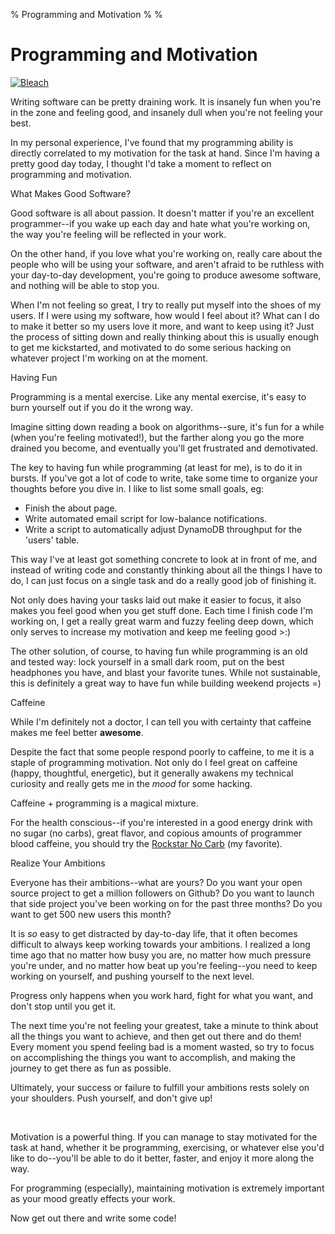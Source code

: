 % Programming and Motivation
%
%

Programming and Motivation
==========================

[![Bleach](http://getfile5.posterous.com/getfile/files.posterous.com/temp-2012-10-02/kHlApjxAutqjdqiFDqbCdGknvsHgIkHgqdzjlCImvkiulaExApHwoxfdsijl/bleach.jpg.scaled696.jpg)](./images/164025431-0-bleach.jpg.scaled1000.jpg)

Writing software can be pretty draining work. It is insanely fun when
you're in the zone and feeling good, and insanely dull when you're not
feeling your best.

In my personal experience, I've found that my programming ability is
directly correlated to my motivation for the task at hand. Since I'm
having a pretty good day today, I thought I'd take a moment to reflect
on programming and motivation.

What Makes Good Software?

Good software is all about passion. It doesn't matter if you're an
excellent programmer--if you wake up each day and hate what you're
working on, the way you're feeling will be reflected in your work.

On the other hand, if you love what you're working on, really care about
the people who will be using your software, and aren't afraid to be
ruthless with your day-to-day development, you're going to produce
awesome software, and nothing will be able to stop you.

When I'm not feeling so great, I try to really put myself into the shoes
of my users. If I were using my software, how would I feel about it?
What can I do to make it better so my users love it more, and want to
keep using it? Just the process of sitting down and really thinking
about this is usually enough to get me kickstarted, and motivated to do
some serious hacking on whatever project I'm working on at the moment.

Having Fun

Programming is a mental exercise. Like any mental exercise, it's easy to
burn yourself out if you do it the wrong way.

Imagine sitting down reading a book on algorithms--sure, it's fun for a
while (when you're feeling motivated!), but the farther along you go the
more drained you become, and eventually you'll get frustrated and
demotivated.

The key to having fun while programming (at least for me), is to do it
in bursts. If you've got a lot of code to write, take some time to
organize your thoughts before you dive in. I like to list some small
goals, eg:

-   Finish the about page.
-   Write automated email script for low-balance notifications.
-   Write a script to automatically adjust DynamoDB throughput for the
    'users' table.

This way I've at least got something concrete to look at in front of me,
and instead of writing code and constantly thinking about all the things
I have to do, I can just focus on a single task and do a really good job
of finishing it.

Not only does having your tasks laid out make it easier to focus, it
also makes you feel good when you get stuff done. Each time I finish
code I'm working on, I get a really great warm and fuzzy feeling deep
down, which only serves to increase my motivation and keep me feeling
good \>:)

The other solution, of course, to having fun while programming is an old
and tested way: lock yourself in a small dark room, put on the best
headphones you have, and blast your favorite tunes. While not
sustainable, this is definitely a great way to have fun while building
weekend projects =)

Caffeine

While I'm definitely not a doctor, I can tell you with certainty that
caffeine makes me feel better **awesome**.

Despite the fact that some people respond poorly to caffeine, to me it
is a staple of programming motivation. Not only do I feel great on
caffeine (happy, thoughtful, energetic), but it generally awakens my
technical curiosity and really gets me in the *mood* for some hacking.

Caffeine + programming is a magical mixture.

For the health conscious--if you're interested in a good energy drink
with no sugar (no carbs), great flavor, and copious amounts of
programmer blood caffeine, you should try the [Rockstar No
Carb](http://www.amazon.com/gp/product/B000NGNEKY/ref=as_li_ss_tl?ie=UTF8&camp=1789&creative=390957&creativeASIN=B000NGNEKY&linkCode=as2&tag=rdegges-20 "Rockstar No Carb")
(my favorite).

Realize Your Ambitions

Everyone has their ambitions--what are yours? Do you want your open
source project to get a million followers on Github? Do you want to
launch that side project you've been working on for the past three
months? Do you want to get 500 new users this month?

It is *so* easy to get distracted by day-to-day life, that it often
becomes difficult to always keep working towards your ambitions. I
realized a long time ago that no matter how busy you are, no matter how
much pressure you're under, and no matter how beat up you're
feeling--you need to keep working on yourself, and pushing yourself to
the next level.

Progress only happens when you work hard, fight for what you want, and
don't stop until you get it.

The next time you're not feeling your greatest, take a minute to think
about all the things you want to achieve, and then get out there and do
them! Every moment you spend feeling bad is a moment wasted, so try to
focus on accomplishing the things you want to accomplish, and making the
journey to get there as fun as possible.

Ultimately, your success or failure to fulfill your ambitions rests
solely on your shoulders. Push yourself, and don't give up!

 

Motivation is a powerful thing. If you can manage to stay motivated for
the task at hand, whether it be programming, exercising, or whatever
else you'd like to do--you'll be able to do it better, faster, and enjoy
it more along the way.

For programming (especially), maintaining motivation is extremely
important as your mood greatly effects your work.

Now get out there and write some code!
